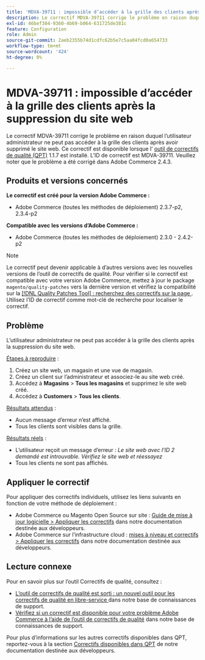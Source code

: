 ```yaml
---
title: 'MDVA-39711 : impossible d’accéder à la grille des clients après la suppression du site web'
description: Le correctif MDVA-39711 corrige le problème en raison duquel l’utilisateur administrateur ne peut pas accéder à la grille des clients après avoir supprimé le site web. Ce correctif est disponible lorsque l’[outil de correctifs de qualité (QPT)](/help/announcements/adobe-commerce-announcements/magento-quality-patches-released-new-tool-to-self-serve-quality-patches.md) 1.1.7 est installé. L’ID de correctif est MDVA-39711. Veuillez noter que le problème a été corrigé dans Adobe Commerce 2.4.3.
exl-id: 46bef304-9360-4b69-b064-631725de381c
feature: Configuration
role: Admin
source-git-commit: 2aeb2355b74d1cdfc62b5e7c5aa04fcd0a654733
workflow-type: tm+mt
source-wordcount: '424'
ht-degree: 0%

---
```


# MDVA-39711 : impossible d’accéder à la grille des clients après la suppression du site web

Le correctif MDVA-39711 corrige le problème en raison duquel l’utilisateur administrateur ne peut pas accéder à la grille des clients après avoir supprimé le site web. Ce correctif est disponible lorsque l’ [outil de correctifs de qualité (QPT)](/help/announcements/adobe-commerce-announcements/magento-quality-patches-released-new-tool-to-self-serve-quality-patches.md) 1.1.7 est installé. L’ID de correctif est MDVA-39711. Veuillez noter que le problème a été corrigé dans Adobe Commerce 2.4.3.

## Produits et versions concernés

**Le correctif est créé pour la version Adobe Commerce :**

* Adobe Commerce (toutes les méthodes de déploiement) 2.3.7-p2, 2.3.4-p2

**Compatible avec les versions d’Adobe Commerce :**

* Adobe Commerce (toutes les méthodes de déploiement) 2.3.0 - 2.4.2-p2

>[!NOTE]
>
>Le correctif peut devenir applicable à d’autres versions avec les nouvelles versions de l’outil de correctifs de qualité. Pour vérifier si le correctif est compatible avec votre version Adobe Commerce, mettez à jour le package `magento/quality-patches` vers la dernière version et vérifiez la compatibilité sur la [[!DNL Quality Patches Tool] : recherchez des correctifs sur la page ](https://experienceleague.adobe.com/tools/commerce-quality-patches/index.html). Utilisez l’ID de correctif comme mot-clé de recherche pour localiser le correctif.

## Problème

L’utilisateur administrateur ne peut pas accéder à la grille des clients après la suppression du site web.

<u>Étapes à reproduire</u> :

1. Créez un site web, un magasin et une vue de magasin.
1. Créez un client sur l’administrateur et associez-le au site web créé.
1. Accédez à **Magasins** > **Tous les magasins** et supprimez le site web créé.
1. Accédez à **Customers** > **Tous les clients**.

<u>Résultats attendus</u> :

* Aucun message d’erreur n’est affiché.
* Tous les clients sont visibles dans la grille.

<u>Résultats réels</u> :

* L’utilisateur reçoit un message d’erreur : *Le site web avec l’ID 2 demandé est introuvable. Vérifiez le site web et réessayez*
* Tous les clients ne sont pas affichés.

## Appliquer le correctif

Pour appliquer des correctifs individuels, utilisez les liens suivants en fonction de votre méthode de déploiement :

* Adobe Commerce ou Magento Open Source sur site : [Guide de mise à jour logicielle > Appliquer les correctifs](https://experienceleague.adobe.com/en/docs/commerce-operations/tools/quality-patches-tool/usage) dans notre documentation destinée aux développeurs.
* Adobe Commerce sur l’infrastructure cloud : [mises à niveau et correctifs > Appliquer les correctifs](https://experienceleague.adobe.com/en/docs/commerce-cloud-service/user-guide/develop/upgrade/apply-patches) dans notre documentation destinée aux développeurs.

## Lecture connexe

Pour en savoir plus sur l’outil Correctifs de qualité, consultez :

* [ L’outil de correctifs de qualité est sorti : un nouvel outil pour les correctifs de qualité en libre-service ](/help/announcements/adobe-commerce-announcements/magento-quality-patches-released-new-tool-to-self-serve-quality-patches.md) dans notre base de connaissances de support.
* [Vérifiez si un correctif est disponible pour votre problème Adobe Commerce à l’aide de l’outil de correctifs de qualité](/help/support-tools/patches-available-in-qpt-tool/check-patch-for-magento-issue-with-magento-quality-patches.md) dans notre base de connaissances de support.

Pour plus d’informations sur les autres correctifs disponibles dans QPT, reportez-vous à la section [Correctifs disponibles dans QPT](https://experienceleague.adobe.com/tools/commerce-quality-patches/index.html) de notre documentation destinée aux développeurs.
